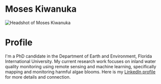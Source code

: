 # Moses Kiwanuka

![Headshot of Moses Kiwanuka](https://0.academia-photos.com/178439174/84445009/73078442/s200_moses.kiwanuka.jpeg)

# Profile
I'm a PhD candidate in the Department of Earth and Environment, Florida International University.
My current research work focuses on inland water quality monitoring using remote sensing and machine learning, specifically mapping and monitoring harmful algae blooms. 
Here is my [Linkedln profile](https://www.linkedin.com/in/kiwanuka-moses-71501314b/) for more details and connection.
